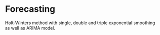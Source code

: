 # Forecasting
Holt-Winters method with single, double and triple exponential smoothing as well as ARIMA model.
